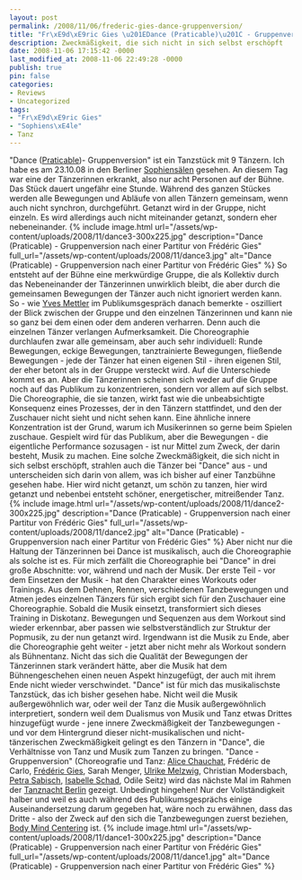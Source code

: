 ```yaml
---
layout: post
permalink: /2008/11/06/frederic-gies-dance-gruppenversion/
title: "Fr\xE9d\xE9ric Gies \u201EDance (Praticable)\u201C - Gruppenversion"
description: Zweckmäßigkeit, die sich nicht in sich selbst erschöpft
date: 2008-11-06 17:15:42 -0000
last_modified_at: 2008-11-06 22:49:28 -0000
publish: true
pin: false
categories:
- Reviews
- Uncategorized
tags:
- "Fr\xE9d\xE9ric Gies"
- "Sophiens\xE4le"
- Tanz
---
```

"Dance ([Praticable](http://www.praticable.info/ "collaboration plattform praticable"))- Gruppenversion" ist ein Tanzstück mit 9 Tänzern. Ich habe es am 23.10.08 in den Berliner [Sophiensälen](http://www.sophiensaele.com/produktionen.php?IDstueck=565 "Sophiensäle: Dance") gesehen. An diesem Tag war eine der Tänzerinnen erkrankt, also nur acht Personen auf der Bühne. Das Stück dauert ungefähr eine Stunde. Während des ganzen Stückes werden alle Bewegungen und Abläufe von allen Tänzern gemeinsam, wenn auch nicht synchron, durchgeführt. Getanzt wird in der Gruppe, nicht einzeln. Es wird allerdings auch nicht miteinander getanzt, sondern eher nebeneinander.
{% include image.html url="/assets/wp-content/uploads/2008/11/dance3-300x225.jpg" description="Dance (Praticable) - Gruppenversion nach einer Partitur von Frédéric Gies" full_url="/assets/wp-content/uploads/2008/11/dance3.jpg" alt="Dance \(Praticable\) - Gruppenversion nach einer Partitur von Frédéric Gies" %} 
So entsteht auf der Bühne eine merkwürdige Gruppe, die als Kollektiv durch das Nebeneinander der Tänzerinnen unwirklich bleibt, die aber durch die gemeinsamen Bewegungen der Tänzer auch nicht ignoriert werden kann. So - wie [Yves Mettler](http://www.theselection.net/ "Yves Mettlers Homepage") im Publikumsgespräch danach bemerkte - oszilliert der Blick zwischen der Gruppe und den einzelnen Tänzerinnen und kann nie so ganz bei dem einen oder dem anderen verharren. Denn auch die einzelnen Tänzer verlangen Aufmerksamkeit. Die Choreographie durchlaufen zwar alle gemeinsam, aber auch sehr individuell: Runde Bewegungen, eckige Bewegungen, tanztrainierte Bewegungen, fließende Bewegungen - jede der Tänzer hat einen eigenen Stil - ihren eigenen Stil, der eher betont als in der Gruppe versteckt wird. Auf die Unterschiede kommt es an. Aber die Tänzerinnen scheinen sich weder auf die Gruppe noch auf das Publikum zu konzentrieren, sondern vor allem auf sich selbst. Die Choreographie, die sie tanzen, wirkt fast wie die unbeabsichtigte Konsequenz eines Prozesses, der in den Tänzern stattfindet, und den der Zuschauer nicht sieht und nicht sehen kann. Eine ähnliche innere Konzentration ist der Grund, warum ich Musikerinnen so gerne beim Spielen zuschaue. Gespielt wird für das Publikum, aber die Bewegungen - die eigentliche Performance sozusagen - ist nur Mittel zum Zweck, der darin besteht, Musik zu machen. Eine solche Zweckmäßigkeit, die sich nicht in sich selbst erschöpft, strahlen auch die Tänzer bei "Dance" aus - und unterscheiden sich darin von allem, was ich bisher auf einer Tanzbühne gesehen habe. Hier wird nicht getanzt, um schön zu tanzen, hier wird getanzt und nebenbei entsteht schöner, energetischer, mitreißender Tanz.
{% include image.html url="/assets/wp-content/uploads/2008/11/dance2-300x225.jpg" description="Dance (Praticable) - Gruppenversion nach einer Partitur von Frédéric Gies" full_url="/assets/wp-content/uploads/2008/11/dance2.jpg" alt="Dance \(Praticable\) - Gruppenversion nach einer Partitur von Frédéric Gies" %} 
Aber nicht nur die Haltung der Tänzerinnen bei Dance ist musikalisch, auch die Choreographie als solche ist es. Für mich zerfällt die Choreographie bei "Dance" in drei große Abschnitte: vor, während und nach der Musik. Der erste Teil - vor dem Einsetzen der Musik - hat den Charakter eines Workouts oder Trainings. Aus dem Dehnen, Rennen, verschiedenen Tanzbewegungen und Atmen jedes einzelnen Tänzers für sich ergibt sich für den Zuschauer eine Choreographie. Sobald die Musik einsetzt, transformiert sich dieses Training in Diskotanz. Bewegungen und Sequenzen aus dem Workout sind wieder erkennbar, aber passen wie selbstverständlich zur Struktur der Popmusik, zu der nun getanzt wird. Irgendwann ist die Musik zu Ende, aber die Choreographie geht weiter - jetzt aber nicht mehr als Workout sondern als Bühnentanz. Nicht das sich die Qualität der Bewegungen der Tänzerinnen stark verändert hätte, aber die Musik hat dem Bühnengeschehen einen neuen Aspekt hinzugefügt, der auch mit ihrem Ende nicht wieder verschwindet. "Dance" ist für mich das musikalischste Tanzstück, das ich bisher gesehen habe. Nicht weil die Musik außergewöhnlich war, oder weil der Tanz die Musik außergewöhnlich interpretiert, sondern weil dem Dualismus von Musik und Tanz etwas Drittes hinzugefügt wurde - jene innere Zweckmäßigkeit der Tanzbewegungen - und vor dem Hintergrund dieser nicht-musikalischen und nicht-tänzerischen Zweckmäßigkeit gelingt es den Tänzern in "Dance", die Verhältnisse von Tanz und Musik zum Tanzen zu bringen. "Dance - Gruppenversion" (Choreografie und Tanz: [Alice Chauchat](http://www.theselection.net/dance/ "theselection: alice chauchat"), Frédéric de Carlo, [Frédéric Gies](https://minimeta.de/2008/08/album/ "blog.minimeta: Album von Frederic Gies"), Sarah Menger, [Ulrike Melzwig](http://www.make-up-productions.net/home/PEOPLE/Ulrike%20Melzwig/ "make up productions: ulrike melzwig"), Christian Modersbach, [Petra Sabisch](http://www.verandaproduction.net/ "veranda productions home page"), [Isabelle Schad](http://www.isabelle-schad.net/ "Company Isabelle Schad"), Odile Seitz) wird das nächste Mal im Rahmen der [Tanznacht Berlin](http://www.tanznachtberlin.de/ "Tanznacht Berlin: Startseite") gezeigt. Unbedingt hingehen! Nur der Vollständigkeit halber und weil es auch während des Publikumsgesprächs einige Auseinandersetzung darum gegeben hat, wäre noch zu erwähnen, dass das Dritte - also der Zweck auf den sich die Tanzbewegungen zuerst beziehen, [Body Mind Centering](http://www.bodymindcentering.com/About/ "About BMC - Body Mind Centering") ist. 
{% include image.html url="/assets/wp-content/uploads/2008/11/dance1-300x225.jpg" description="Dance (Praticable) - Gruppenversion nach einer Partitur von Frédéric Gies" full_url="/assets/wp-content/uploads/2008/11/dance1.jpg" alt="Dance \(Praticable\) - Gruppenversion nach einer Partitur von Frédéric Gies" %}
